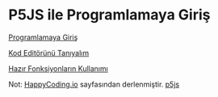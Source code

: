 # P5JS ile Programlamaya Giriş



<a href="#https://github.com/unverciftci/P5Programlama/blob/gh-pages/tutorials/p5js/_posts/2020-04-26-welcome-to-coding.md"> Programlamaya Giriş </a>

[Kod Editörünü Tanıyalım](https://github.com/unverciftci/P5_Programlama/tree/gh-pages/tutorials/p5js/_posts/editors) 

[Hazır Fonksiyonların Kullanımı](https://github.com/unverciftci/HappyCoding/blob/gh-pages/tutorials/p5js/_posts/2020-05-02-calling-functions.md)

Not: [HappyCoding.io](http://HappyCoding.io) sayfasından derlenmiştir.
[p5js](https://p5js.org) 
